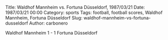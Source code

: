 Title: Waldhof Mannheim vs. Fortuna Düsseldorf, 1987/03/21
Date: 1987/03/21 00:00
Category: sports
Tags: football, football scores, Waldhof Mannheim, Fortuna Düsseldorf
Slug: waldhof-mannheim-vs-fortuna-dusseldorf
Author: carbonero


Waldhof Mannheim 1 - 1 Fortuna Düsseldorf
